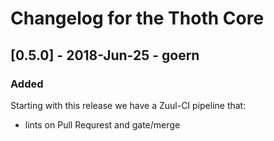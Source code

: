 # Changelog for the Thoth Core

## [0.5.0] - 2018-Jun-25 - goern

### Added

Starting with this release we have a Zuul-CI pipeline that:

* lints on Pull Requrest and gate/merge
